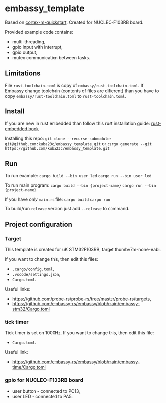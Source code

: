 # embassy_template
Based on [cortex-m-quickstart](https://github.com/rust-embedded/cortex-m-quickstart.git).
Created for NUCLEO-F103RB board.

Provided example code contains:
- multi-threading,
- gpio input with interrupt,
- gpio output,
- mutex communication between tasks.

## Limitations
File `rust-toolchain.toml` is copy of `embassy/rust-toolchain.toml`.
If Embassy change toolchain (contents of files are different) than you have to copy `embassy/rust-toolchain.toml` to `rust-toolchain.toml`.
## Install
If you are new in rust embedded than follow this rust installation guide:
[rust-embedded book](https://docs.rust-embedded.org/book/intro/install.html)

Installing this repo:
`git clone --recurse-submodules git@github.com:kuba23c/embassy_template.git`
or
`cargo generate --git https://github.com/kuba23c/embassy_template.git`

## Run
To run example:
`cargo build --bin user_led`
`cargo run --bin user_led`

To run main program:
`cargo build --bin {project-name}`
`cargo run --bin {project-name}`

If you have only `main.rs` file:
`cargo build`
`cargo run`

To build/run `release` version just add `--release` to command.

## Project configuration
### Target
This template is created for uK STM32F103RB, target thumbv7m-none-eabi.

If you want to change this, then edit this files:
- `.cargo/config.toml`,
- `.vscode/settings.json`,
- `Cargo.toml`.

Useful links:
- https://github.com/probe-rs/probe-rs/tree/master/probe-rs/targets,
- https://github.com/embassy-rs/embassy/blob/main/embassy-stm32/Cargo.toml

### tick timer
Tick timer is set on 1000Hz. 
If you want to change this, then edit this file:
- `Cargo.toml`.

Useful link:
- https://github.com/embassy-rs/embassy/blob/main/embassy-time/Cargo.toml

### gpio for NUCLEO-F103RB board
- user button - connected to PC13,
- user LED - connected to PA5.
